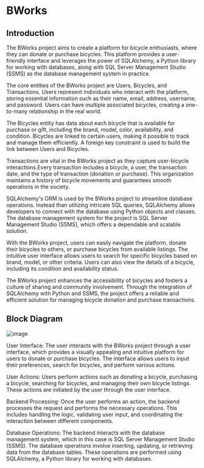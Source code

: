 # BWorks
## Introduction

The BWorks project aims to create a platform for bicycle enthusiasts, where they can donate or purchase bicycles. This platform provides a user-friendly interface and leverages the power of SQLAlchemy, a  Python library for working with databases, along with SQL Server Management Studio (SSMS) as the database management system in practice.

The core entities of the BWorks project are Users, Bicycles, and Transactions. Users represent individuals who interact with the platform, storing essential information such as their name, email, address, username, and password. Users can have multiple associated bicycles, creating a one-to-many relationship in the real world.

The Bicycles entity has data about each bicycle that is available for purchase or gift, including the brand, model, color, availability, and condition. Bicycles are linked to certain users, making it possible to track and manage them efficiently. A foreign key constraint is used to build the link between Users and Bicycles.

Transactions are vital in the BWorks project as they capture user-bicycle interactions.Every transaction includes a bicycle, a user, the transaction date, and the type of transaction (donation or purchase). This organization maintains a history of bicycle movements and guarantees smooth operations in the society.

SQLAlchemy's ORM is used by the BWorks project to streamline database operations. Instead than utilizing intricate SQL queries, SQLAlchemy allows developers to connect with the database using Python objects and classes. The database management system for the project is SQL Server Management Studio (SSMS), which offers a dependable and scalable solution.

With the BWorks project, users can easily navigate the platform, donate their bicycles to others, or purchase bicycles from available listings. The intuitive user interface allows users to search for specific bicycles based on brand, model, or other criteria. Users can also view the details of a bicycle, including its condition and availability status.

The BWorks project enhances the accessibility of bicycles and fosters a culture of sharing and community involvement. Through the integration of SQLAlchemy with Python and SSMS, the project offers a reliable and efficient solution for managing bicycle donation and purchase transactions.

## Block Diagram


![image](https://github.com/KNagaPrasad/BWorks/assets/129809773/c7247ce7-2e8f-455b-8af3-575fb940fbd5)

User Interface: The user interacts with the BWorks project through a user interface, which provides a visually appealing and intuitive platform for users to donate or purchase bicycles. The interface allows users to input their preferences, search for bicycles, and perform various actions.

User Actions: Users perform actions such as donating a bicycle, purchasing a bicycle, searching for bicycles, and managing their own bicycle listings. These actions are initiated by the user through the user interface.

Backend Processing: Once the user performs an action, the backend processes the request and performs the necessary operations. This includes handling the logic, validating user input, and coordinating the interaction between different components.

Database Operations: The backend interacts with the database management system, which in this case is SQL Server Management Studio (SSMS). The database operations involve inserting, updating, or retrieving data from the database tables. These operations are performed using SQLAlchemy, a Python library for working with databases.


